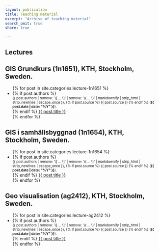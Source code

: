 ```yaml
---
layout: publication
title: Teaching material
excerpt: "Archive of teaching material"
search_omit: true
share: true

---
```



<h2>Lectures</h2>

<h2 class='foot-description'>GIS Grundkurs (1n1651), KTH, Stockholm, Sweden.</h2>
<ul class="post-list">
  {% for post in site.categories.lecture-1n1651 %}
    <li><article>
    {% if post.authors %}
      <span style="font-size: 80%; display: block;">{{ post.authors | remove: '\[ ... \]' | remove: '\( ... \)' | markdownify | strip_html | strip_newlines | escape_once }},
    {% if post.source %}
     {{ post.source }}
    {% endif %}
    (<span style="font-weight: bold;"><time datetime="{{ post.date | date_to_xmlschema }}">{{ post.date | date: "%Y" }}</time></span>).
    </span>
    {% endif %}
    <a href="{{ site.url }}{{ post.url }}">{{ post.title }}</a>
    </article></li>
  {% endfor %}
</ul>

<h2 class='foot-description'></h2>
<h2 class='foot-description'>GIS i samhällsbyggnad (1n1654), KTH, Stockholm, Sweden.</h2>
<ul class="post-list">
  {% for post in site.categories.lecture-1n1654 %}
    <li><article>
    {% if post.authors %}
      <span style="font-size: 80%; display: block;">{{ post.authors | remove: '\[ ... \]' | remove: '\( ... \)' | markdownify | strip_html | strip_newlines | escape_once }},
    {% if post.source %}
     {{ post.source }}
    {% endif %}
    (<span style="font-weight: bold;"><time datetime="{{ post.date | date_to_xmlschema }}">{{ post.date | date: "%Y" }}</time></span>).
    </span>
    {% endif %}
    <a href="{{ site.url }}{{ post.url }}">{{ post.title }}</a>
    </article></li>
  {% endfor %}
</ul>

<h2 class='foot-description'></h2>
<h2 class='foot-description'>Geo visualisation (ag2412), KTH, Stockholm, Sweden.</h2>
<ul class="post-list">
  {% for post in site.categories.lecture-ag2412 %}
    <li><article>
    {% if post.authors %}
      <span style="font-size: 80%; display: block;">{{ post.authors | remove: '\[ ... \]' | remove: '\( ... \)' | markdownify | strip_html | strip_newlines | escape_once }},
    {% if post.source %}
     {{ post.source }}
    {% endif %}
    (<span style="font-weight: bold;"><time datetime="{{ post.date | date_to_xmlschema }}">{{ post.date | date: "%Y" }}</time></span>).
    </span>
    {% endif %}
    <a href="{{ site.url }}{{ post.url }}">{{ post.title }}</a>
    </article></li>
  {% endfor %}
</ul>
<h2 class='foot-description'></h2>
